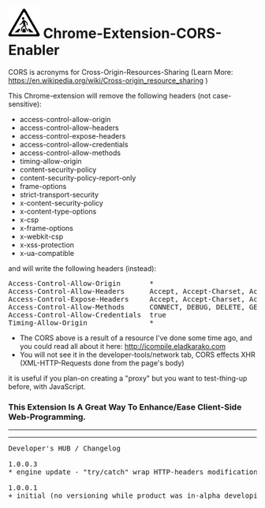 <h1><img src="resources/icon.png" height="64" width="64"/> Chrome-Extension-CORS-Enabler</h1>

CORS is acronyms for Cross-Origin-Resources-Sharing 
(Learn More: https://en.wikipedia.org/wiki/Cross-origin_resource_sharing )

This Chrome-extension will remove the following headers (not case-sensitive):
- access-control-allow-origin
- access-control-allow-headers
- access-control-expose-headers
- access-control-allow-credentials
- access-control-allow-methods
- timing-allow-origin
- content-security-policy
- content-security-policy-report-only
- frame-options
- strict-transport-security
- x-content-security-policy
- x-content-type-options
- x-csp
- x-frame-options
- x-webkit-csp
- x-xss-protection
- x-ua-compatible

and will write the following headers (instead):

<pre>
Access-Control-Allow-Origin       *
Access-Control-Allow-Headers      Accept, Accept-Charset, Accept-Encoding, Accept-Language, Access-Control-Allow-Credentials, Access-Control-Allow-Headers, Access-Control-Allow-Methods, Access-Control-Allow-Origin, Access-Control-Expose-Headers, Access-Control-Max-Age, Access-Control-Request-Headers, Access-Control-Request-Method, Cache-Control, Connection, Content-Description, Content-Encoding, Content-Language, Content-Length, Content-Transfer-Encoding, Content-Type, Cookie, Date, DNT, Expires, Host, If-Modified-Since, Keep-Alive, Last-Modified, Origin, Pragma, Referer, Remote-Address, Server, Set-Cookie, Timing-Allow-Origin, Transfer-Encoding, User-Agent, Vary, X-Content-Type-Options, X-CustomHeader, X-Forwarded-For, X-Forwarded-Host, X-Forwarded-Port, X-Forwarded-Proto, X-Forwarded-Server, X-HTTP-Method-Override, X-Modified, X-OTHER, X-PING, X-PINGOTHER, X-Powered-By, X-Real-IP, X-Requested-With
Access-Control-Expose-Headers     Accept, Accept-Charset, Accept-Encoding, Accept-Language, Access-Control-Allow-Credentials, Access-Control-Allow-Headers, Access-Control-Allow-Methods, Access-Control-Allow-Origin, Access-Control-Expose-Headers, Access-Control-Max-Age, Access-Control-Request-Headers, Access-Control-Request-Method, Cache-Control, Connection, Content-Description, Content-Encoding, Content-Language, Content-Length, Content-Transfer-Encoding, Content-Type, Cookie, Date, DNT, Expires, Host, If-Modified-Since, Keep-Alive, Last-Modified, Origin, Pragma, Referer, Remote-Address, Server, Set-Cookie, Timing-Allow-Origin, Transfer-Encoding, User-Agent, Vary, X-Content-Type-Options, X-CustomHeader, X-Forwarded-For, X-Forwarded-Host, X-Forwarded-Port, X-Forwarded-Proto, X-Forwarded-Server, X-HTTP-Method-Override, X-Modified, X-OTHER, X-PING, X-PINGOTHER, X-Powered-By, X-Real-IP, X-Requested-With
Access-Control-Allow-Methods      CONNECT, DEBUG, DELETE, GET, HEAD, OPTION, PATCH, PING, POST, PUT, TRACE, TRACK
Access-Control-Allow-Credentials  true
Timing-Allow-Origin               *
</pre>

- The CORS above is a result of a resource I've done some time ago, and you could read all about it here: http://icompile.eladkarako.com
- You will not see it in the developer-tools/network tab, CORS effects XHR (XML-HTTP-Requests done from the page's body)

it is useful if you plan-on creating a "proxy" but you want to test-thing-up before, with JavaScript.

<h3>This Extension Is A Great Way To Enhance/Ease Client-Side Web-Programming.</h3>

<hr/>


<hr/>

<pre>
Developer's HUB / Changelog

1.0.0.3
* engine update - "try/catch" wrap HTTP-headers modification code-block, to test and see of overriding HTTP-headers, previously overridden from another extension can be silently handled (NOPE! but kept try/catch wrapping :| ).

1.0.0.1
+ initial (no versioning while product was in-alpha developing :/ ).
</pre>

<!-- <a href="https://paypal.me/e1adkarak0"><img src="https://www.paypalobjects.com/webstatic/mktg/Logo/pp-logo-100px.png" alt="PayPal Donation"></a> -->
